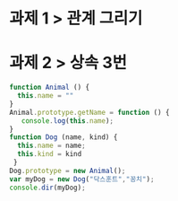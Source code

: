 # 과제 1 > 관계 그리기


# 과제 2 > 상속 3번
```javascript
function Animal () { 
  this.name = "" 
}
Animal.prototype.getName = function () { 
   console.log(this.name); 
} 
function Dog (name, kind) {
  this.name = name;
  this.kind = kind
 } 
Dog.prototype = new Animal(); 
var myDog = new Dog("닥스훈트","꽁치"); 
console.dir(myDog);
```